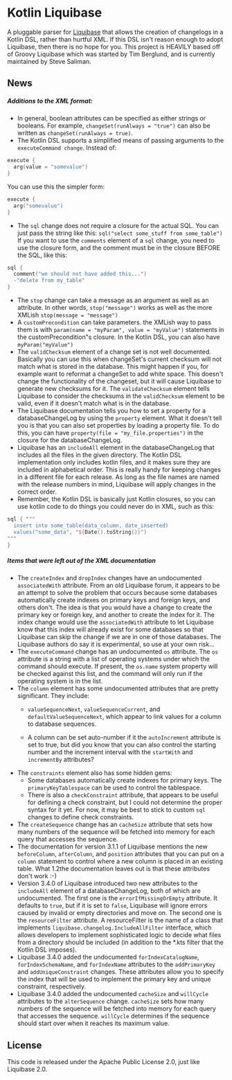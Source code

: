 # Kotlin Liquibase

A pluggable parser for [Liquibase](http://liquibase.org) that allows the
creation of changelogs in a Kotlin DSL, rather than hurtful XML. If this DSL
isn't reason enough to adopt Liquibase, then there is no hope for you.  This
project is HEAVILY based off of Groovy Liquibase which was started by Tim Berglund, and is currently maintained by Steve
Saliman.

## News

##### Additions to the XML format:
* In general, boolean attributes can be specified as either strings or booleans.
  For example, `changeSet(runAlways = "true")` can also be written as
  `changeSet(runAlways = true)`.
* The Kotlin DSL supports a simplified means of passing arguments to the
  `executeCommand change`.  Instead of:

```kotlin
execute {
  arg(value = "somevalue")
}
```
You can use this the simpler form:
```kotlin
execute {
  arg("somevalue")
}
```
* The `sql` change does not require a closure for the actual SQL.  You can
  just pass the string like this: `sql("select some_stuff from some_table")`
  If you want to use the `comments` element of a `sql` change, you need
  to use the closure form, and the comment must be in the closure BEFORE the
  SQL, like this:

```kotlin
sql {
  comment("we should not have added this...")
  -"delete from my_table"
}
```
* The  `stop` change can take a message as an argument as well as an
  attribute.  In other words, `stop("message")` works as well as the more
  XMLish `stop(message = "message")`
* A `customPrecondition`  can take parameters.  the XMLish way to pass them
  is with `param(name = "myParam", value = "myValue")` statements in the
  customPrecondition"s closure.  In the Kotlin DSL, you can also have
   `myParam("myValue")`
* The `validChecksum` element of a change set is not well documented.
  Basically you can use this when changeSet's current checksum will not match
  what is stored in the database. This might happen if you, for example want to
  reformat a changeSet to add white space.  This doesn't change the
  functionality of the changeset, but it will cause Liquibase to generate new
  checksums for it.  The `validateChecksum` element tells Liquibase to
  consider the checksums in the `validChecksum` element to be valid, even
  if it doesn't match what is in the database.
* The Liquibase documentation tells you how to set a property for a
  databaseChangeLog by using the `property` element.  What it doesn't tell
  you is that you can also set properties by loading a property file.  To do
  this, you can have `property(file = "my_file.properties")` in the closure
  for the databaseChangeLog.
* Liquibase has an `includeAll` element in the databaseChangeLog that
  includes all the files in the given directory.  The Kotlin DSL implementation
  only includes kotlin files, and it makes sure they are included in
  alphabetical order.  This is really handy for keeping changes in a different
  file for each release.  As long as the file names are named with the release
  numbers in mind, Liquibase will apply changes in the correct order.
* Remember, the Kotlin DSL is basically just Kotlin closures, so you can use
  kotlin code to do things you could never do in XML, such as this:

```kotlin
sql { """
  insert into some_table(data_column, date_inserted)
  values("some_data", "${Date().toString()}")
"""
}
```

##### Items that were left out of the XML documentation
* The `createIndex` and `dropIndex` changes have an undocumented
  `associatedWith` attribute.  From an old Liquibase forum, it appears to be
   an attempt to solve the problem that occurs because some databases
   automatically create indexes on primary keys and foreign keys, and others
   don't.  The idea is that you would have a change to create the primary key or
   foreign key, and another to create the index for it.  The index change would
   use the ```associatedWith``` attribute to let Liquibase know that this index
   will already exist for some databases so that Liquibase can skip the change
   if we are in one of those databases.  The Liquibase authors do say it is
   experimental, so use at your own risk...
* The `executeCommand` change has an undocumented `os` attribute.  The
  `os` attribute is a string with  a list of operating systems under which
  the command should execute.  If present, the ```os.name``` system property
  will be checked against this list, and the command will only run if the
  operating system is in the list.
* The `column` element has some undocumented attributes that are pretty
  significant.  They include:
    - `valueSequenceNext`, `valueSequenceCurrent`, and
      `defaultValueSequenceNext`, which appear to link values for a column
      to database sequences.

    - A column can be set auto-number if it the ```autoIncrement``` attribute is
      set to true, but did you know that you can also control the starting
      number and the increment interval with the ```startWith``` and
      ```incrementBy``` attributes?
* The ```constraints``` element also has some hidden gems:
    - Some databases automatically create indexes for primary keys. The
      ```primaryKeyTablespace``` can be used to control the tablespace.
    - There is also a ```checkConstraint``` attribute, that appears to be
      useful for defining a check constraint, but I could not determine the
      proper syntax for it yet.  For now, it may be best to stick to custom
      ```sql``` changes to define check constraints.
* The ```createSequence``` change has an ```cacheSize``` attribute that sets
  how many numbers of the sequence will be fetched into memory for each query
  that accesses the sequence.
* The documentation for version 3.1.1 of Liquibase mentions the new
  ```beforeColumn```, ```afterColumn```, and ```position``` attributes that you
  can put on a ```column``` statement to control where a new column is placed in
  an existing table.  What 1.2the documentation leaves out is that these attributes
  don't work :-)
* Version 3.4.0 of Liquibase introduced two new attributes to the 
  ```includeAll``` element of a databaseChangeLog, both of which are
  undocumented.  The first one is the ```errorIfMissingOrEmpty``` attribute.
  It defaults to ```true```, but if it is set to ```false```, Liquibase will
  ignore errors caused by invalid or empty directories and move on.  The second
  one is the ```resourceFilter``` attribute.  A resourceFilter is the name of a
  class that implements ```liquibase.changelog.IncludeAllFilter``` interface, 
  which allows developers to implement sophisticated logic to decide what files
  from a directory should be included (in addition to the *.kts filter that
  the Kotlin DSL imposes). 
* Liquibase 3.4.0 added the undocumented ```forIndexCatalogName```,
  ```forIndexSchemaName```, and ```forIndexName``` attributes to the 
  ```addPrimaryKey``` and ```addUniqueConstraint``` changes.  These attributes
  allow you to specify the index that will be used to implement the primary key
   and unique constraint, respectively.
* Liquibase 3.4.0 added the undocumented ```cacheSize``` and ```willCycle``` 
  attributes to the ```alterSequence```  change. ```cacheSize``` sets how many 
  numbers of the sequence will be fetched into memory for each query that 
  accesses the sequence.  ```willCycle``` determines if the sequence should 
  start over when it reaches its maximum value.

## License
This code is released under the Apache Public License 2.0, just like Liquibase 2.0.